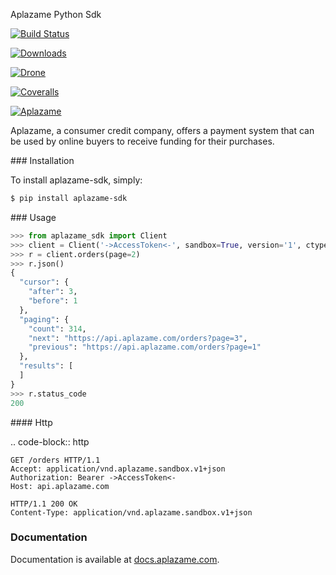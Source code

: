 Aplazame Python Sdk

[![Build Status](https://img.shields.io/pypi/v/aplazame-sdk.svg)](https://pypi.python.org/pypi/aplazame-sdk)

[![Downloads](https://img.shields.io/pypi/dm/aplazame-sdk.svg) ](https://pypi.python.org/pypi/aplazame-sdk)

[![Drone](http://drone.aplazame.com/api/badge/github.com/aplazame/aplazame-sdk/status.svg?branch=master) ](http://drone.aplazame.com/github.com/aplazame/aplazame-sdk)

[![Coveralls](https://coveralls.io/repos/aplazame/aplazame-sdk/badge.svg?branch=master&service=github) ](https://coveralls.io/github/aplazame/aplazame-sdk?branch=master)

[![Aplazame](https://aplazame.com/static/img/banners/Banner-white-1.png "Aplazame") ](https://aplazame.com "Aplazame")

Aplazame, a consumer credit company, offers a payment system that can be used by online buyers to receive funding for their purchases.


### Installation

To install aplazame-sdk, simply:

```sh
$ pip install aplazame-sdk
```


### Usage

```python
>>> from aplazame_sdk import Client
>>> client = Client('->AccessToken<-', sandbox=True, version='1', ctype='json')
>>> r = client.orders(page=2)
>>> r.json()
{
  "cursor": {
    "after": 3,
    "before": 1
  },
  "paging": {
    "count": 314,
    "next": "https://api.aplazame.com/orders?page=3",
    "previous": "https://api.aplazame.com/orders?page=1"
  },
  "results": [
  ]
}
>>> r.status_code
200
```


#### Http


.. code-block:: http

    GET /orders HTTP/1.1
    Accept: application/vnd.aplazame.sandbox.v1+json
    Authorization: Bearer ->AccessToken<-
    Host: api.aplazame.com

    HTTP/1.1 200 OK
    Content-Type: application/vnd.aplazame.sandbox.v1+json


### Documentation

Documentation is available at [docs.aplazame.com](http://docs.aplazame.com).

